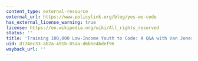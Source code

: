 ```yaml
---
content_type: external-resource
external_url: https://www.policylink.org/blog/yes-we-code
has_external_license_warning: true
license: https://en.wikipedia.org/wiki/All_rights_reserved
status: ''
title: 'Training 100,000 Low-Income Youth to Code: A Q&A with Van Jones'
uid: d774ec33-ab2a-491b-85aa-d6b5e4bdef96
wayback_url: ''
---
```

